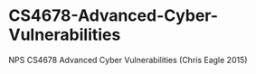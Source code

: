 # CS4678-Advanced-Cyber-Vulnerabilities
NPS CS4678 Advanced Cyber Vulnerabilities (Chris Eagle 2015)
